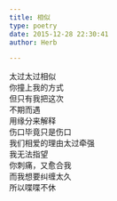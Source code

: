 ```yaml
---  
title: 相似  
type: poetry  
date: 2015-12-28 22:30:41  
author: Herb  

---  
```

太过太过相似  
你撞上我的方式  
但只有我把这次  
不期而遇  
用缘分来解释    
伤口毕竟只是伤口  
我们相爱的理由太过牵强  
我无法指望  
你刺痛，又愈合我    
而我想要纠缠太久  
所以喋喋不休